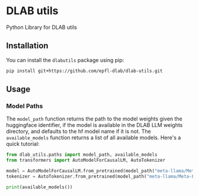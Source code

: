 # DLAB utils
Python Library for DLAB utils

## Installation

You can install the `dlabutils` package using pip:

```bash
pip install git+https://github.com/epfl-dlab/dlab-utils.git
```

## Usage

### Model Paths

The `model_path` function returns the path to the model weights given the huggingface identifier, if the model is available in the DLAB LLM weights directory, and defaults to the hf model name if it is not. The `available_models` function returns a list of all available models. Here's a quick tutorial:

```python
from dlab_utils.paths import model_path, available_models
from transformers import AutoModelForCausalLM, AutoTokenizer

model = AutoModelForCausalLM.from_pretrained(model_path("meta-llama/Meta-Llama-3-8B-Instruct"))
tokenizer = AutoTokenizer.from_pretrained(model_path("meta-llama/Meta-Llama-3-8B-Instruct"))

print(available_models())
```
